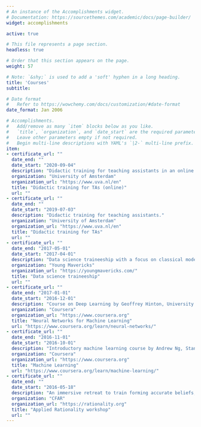 ```yaml
---
# An instance of the Accomplishments widget.
# Documentation: https://sourcethemes.com/academic/docs/page-builder/
widget: accomplishments

active: true

# This file represents a page section.
headless: true

# Order that this section appears on the page.
weight: 57

# Note: `&shy;` is used to add a 'soft' hyphen in a long heading.
title: 'Courses'
subtitle:

# Date format
#   Refer to https://wowchemy.com/docs/customization/#date-format
date_format: Jan 2006

# Accomplishments.
#   Add/remove as many `item` blocks below as you like.
#   `title`, `organization`, and `date_start` are the required parameters.
#   Leave other parameters empty if not required.
#   Begin multi-line descriptions with YAML's `|2-` multi-line prefix.
item:
- certificate_url: ""
  date_end: ""
  date_start: "2020-09-04"
  description: "Didactic training for teaching assistants in an online setting."
  organization: "University of Amsterdam"
  organization_url: "https://www.uva.nl/en"
  title: "Didactic training for TAs (online)"
  url: ""
- certificate_url: ""
  date_end: ""
  date_start: "2019-07-03"
  description: "Didactic training for teaching assistants."
  organization: "University of Amsterdam"
  organization_url: "https://www.uva.nl/en"
  title: "Didactic training for TAs"
  url: ""
- certificate_url: ""
  date_end: "2017-05-01"
  date_start: "2017-04-01"
  description: "Data science traineeship with a focus on classical models and visualisation."
  organization: "Young Mavericks"
  organization_url: "https://youngmavericks.com/"
  title: "Data science traineeship"
  url: ""
- certificate_url: ""
  date_end: "2017-01-01"
  date_start: "2016-12-01"
  description: "Course on Deep Learning by Geoffrey Hinton, University of Toronto."
  organization: "Coursera"
  organization_url: "https://www.coursera.org"
  title: "Neural Networks for Machine Learning"
  url: "https://www.coursera.org/learn/neural-networks/"
- certificate_url: ""
  date_end: "2016-11-01"
  date_start: "2016-10-01"
  description: "Introductory machine learning course by Andrew Ng, Stanford University."
  organization: "Coursera"
  organization_url: "https://www.coursera.org"
  title: "Machine Learning"
  url: "https://www.coursera.org/learn/machine-learning/"
- certificate_url: ""
  date_end: ""
  date_start: "2016-05-18"
  description: "An immersive retreat to train forming accurate beliefs, navigating intellectual disagreement, making better use of our internal advisors, developing non-self-deceptive motivation, and building the habit of getting things done."
  organization: "CFAR"
  organization_url: "https://rationality.org"
  title: "Applied Rationality workshop"
  url: ""
---
```

